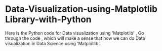 # Data-Visualization-using-Matplotlib Library-with-Python
Here is the Python code for Data visualization using 'Matplotlib' , Go through the code , which will make a sense that how we can do Data visualization in Data Science using 'Matplotlib'.
